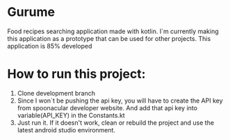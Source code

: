 # Gurume
Food recipes searching application made with kotlin. I`m currently making this application as a prototype that can be used for other projects. This application is 85% developed

# How to run this project: 
1. Clone development branch
2. Since I won`t be pushing the api key, you will have to create the API key from spoonacular developer website. And add that api key into variable(API_KEY) in the Constants.kt 
3. Just run it. If it doesn't work, clean or rebuild the project and use the latest android studio environment.  

